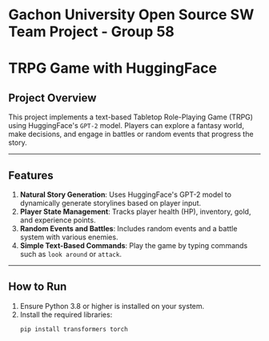 # Gachon University Open Source SW Team Project - Group 58
# TRPG Game with HuggingFace

## Project Overview
This project implements a text-based Tabletop Role-Playing Game (TRPG) using HuggingFace's `GPT-2` model. 
Players can explore a fantasy world, make decisions, and engage in battles or random events that progress the story.

---

## Features
1. **Natural Story Generation**: Uses HuggingFace's GPT-2 model to dynamically generate storylines based on player input.
2. **Player State Management**: Tracks player health (HP), inventory, gold, and experience points.
3. **Random Events and Battles**: Includes random events and a battle system with various enemies.
4. **Simple Text-Based Commands**: Play the game by typing commands such as `look around` or `attack`.

---

## How to Run
1. Ensure Python 3.8 or higher is installed on your system.
2. Install the required libraries:
   ```bash
   pip install transformers torch
